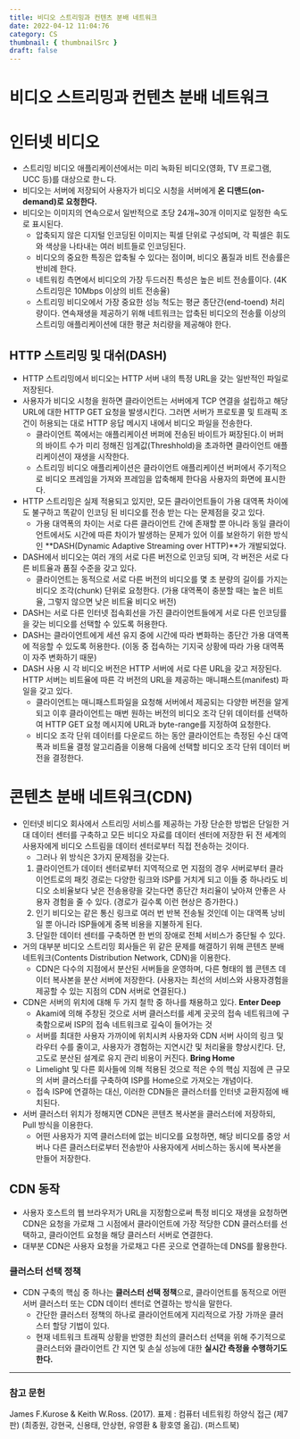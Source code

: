 ```yaml
---
title: 비디오 스트리밍과 컨텐츠 분배 네트워크
date: 2022-04-12 11:04:76
category: CS
thumbnail: { thumbnailSrc }
draft: false
---
```


# 비디오 스트리밍과 컨텐츠 분배 네트워크

# 인터넷 비디오

- 스트리밍 비디오 애플리케이션에서는 미리 녹화된 비디오(영화, TV 프로그램, UCC 등)를 대상으로 한ㄴ다.
- 비디오는 서버에 저장되어 사용자가 비디오 시청을 서버에게 **온 디맨드(on-demand)로 요청한다.**
- 비디오는 이미지의 연속으로서 일반적으로 초당 24개~30개 이미지로 일정한 속도로 표시된다.
  - 압축되지 않은 디지털 인코딩된 이미지는 픽셀 단위로 구성되며, 각 픽셀은 휘도와 색상을 나타내는 여러 비트들로 인코딩된다.
  - 비디오의 중요한 특징은 압축될 수 있다는 점이며, 비디오 품질과 비트 전송률은 반비례 한다.
  - 네트워킹 측면에서 비디오의 가장 두드러진 특성은 높은 비트 전송률이다. (4K 스트리밍은 10Mbps 이상의 비트 전송율)
  - 스트리밍 비디오에서 가장 중요한 성능 척도는 평균 종단간(end-toend) 처리량이다. 연속재생을 제공하기 위해 네트워크는 압축된 비디오의 전송률 이상의 스트리밍 애플리케이션에 대한 평균 처리량을 제공해야 한다.

## HTTP 스트리밍 및 대쉬(DASH)

- HTTP 스트리밍에서 비디오는 HTTP 서버 내의 특정 URL을 갖는 일반적인 파일로 저장된다.
- 사용자가 비디오 시청을 원하면 클라이언트는 서버에게 TCP 연결을 설립하고 해당 URL에 대한 HTTP GET 요청을 발생시킨다. 그러면 서버가 프로토콜 및 트래픽 조건이 허용되는 대로 HTTP 응답 메시지 내에서 비디오 파일을 전송한다.
  - 클라이언트 쪽에서는 애플리케이션 버퍼에 전송된 바이트가 쩌장된다.이 버퍼의 바이트 수가 미리 정해진 임계값(Threshhold)을 초과하면 클라이언트 애플리케이션이 재생을 시작한다.
  - 스트리밍 비디오 애플리케이션은 클라이언트 애플리케이션 버퍼에서 주기적으로 비디오 프레임을 가져와 프레임을 압축해제 한다음 사용자의 화면에 표시한다.
- HTTP 스트리밍은 실제 적용되고 있지만, 모든 클라이언트들이 가용 대역폭 차이에도 불구하고 똑같이 인코딩 된 비디오를 전송 받는 다는 문제점을 갖고 있다.
  - 가용 대역폭의 차이는 서로 다른 클라이언트 간에 존재할 뿐 아니라 동일 클라이언트에서도 시간에 따른 차이가 발생하는 문제가 있어 이를 보완하기 위한 방식인 **DASH(Dynamic Adaptive Streaming over HTTP)**가 개발되었다.
- DASH에서 비디오는 여러 개의 서로 다른 버전으로 인코딩 되며, 각 버전은 서로 다른 비트율과 품질 수준을 갖고 있다.
  - 클라이언트는 동적으로 서로 다른 버전의 비디오를 몇 초 분량의 길이를 가지는 비디오 조각(chunk) 단위로 요청한다. (가용 대역폭이 충분할 때는 높은 비트율, 그렇지 않으면 낮은 비트율 비디오 버전)
- DASH는 서로 다른 인터넷 접속회선을 가진 클라이언트들에게 서로 다른 인코딩률을 갖는 비디오를 선택할 수 있도록 허용한다.
- DASH는 클라이언트에게 세션 유지 중에 시간에 따라 변화하는 종단간 가용 대역폭에 적응할 수 있도록 허용한다. (이동 중 접속하는 기지국 상황에 따라 가용 대역폭이 자주 변화하기 때문)
- DASH 사용 시 각 비디오 버전은 HTTP 서버에 서로 다른 URL을 갖고 저장된다. HTTP 서버는 비트율에 따른 각 버전의 URL을 제공하는 매니패스트(manifest) 파일을 갖고 있다.
  - 클라이언트는 매니패스트파일을 요청해 서버에서 제공되는 다양한 버전을 알게 되고 이후 클라이언트는 매번 원하는 버전의 비디오 조각 단위 데이터를 선택하여 HTTP GET 요청 메시지에 URL과 byte-range를 지정하여 요청한다.
  - 비디오 조각 단위 데이터를 다운로드 하는 동안 클라이언트는 측정된 수신 대역폭과 비트율 결정 알고리즘을 이용해 다음에 선택할 비디오 조각 단위 데이터 버전을 결정한다.

# 콘텐츠 분배 네트워크(CDN)

- 인터넷 비디오 회사에서 스트리밍 서비스를 제공하는 가장 단순한 방법은 단일한 거대 데이터 센터를 구축하고 모든 비디오 자료를 데이터 센터에 저장한 뒤 전 세계의 사용자에게 비디오 스트림을 데이터 센터로부터 직접 전송하는 것이다.
  - 그러나 위 방식은 3가지 문제점을 갖는다.
  1. 클라이언트가 데이터 센터로부터 지역적으로 먼 지점의 경우 서버로부터 클라이언트로의 패킷 경로는 다양한 링크와 ISP를 거치게 되고 이들 중 하나라도 비디오 소비율보다 낮은 전송용량을 갖는다면 종단간 처리율이 낮아져 안좋은 사용자 경험을 줄 수 있다. (경로가 길수록 이런 현상은 증가한다.)
  2. 인기 비디오는 같은 통신 링크로 여러 번 반복 전송될 것인데 이는 대역폭 낭비일 뿐 아니라 ISP들에게 중복 비용을 지불하게 된다.
  3. 단일한 데이터 센터를 구축하면 한 번의 장애로 전체 서비스가 중단될 수 있다.
- 거의 대부분 비디오 스트리밍 회사들은 위 같은 문제를 해결하기 위해 콘텐츠 분배 네트워크(Contents Distribution Network, CDN)을 이용한다.
  - CDN은 다수의 지점에서 분산된 서버들을 운영하며, 다른 형태의 웹 콘텐츠 데이터 복사본을 분산 서버에 저장한다. (사용자는 최선의 서비스와 사용자경험을 제공할 수 있는 지점의 CDN 서버로 연결된다.)
- CDN은 서버의 위치에 대해 두 가지 철학 중 하나를 채용하고 있다.
  **Enter Deep**
  - Akami에 의해 주창된 것으로 서버 클러스터를 세계 곳곳의 접속 네트워크에 구축함으로써 ISP의 접속 네트워크로 깊숙이 들어가는 것
  - 서버를 최대한 사용자 가까이에 위치시켜 사용자와 CDN 서버 사이의 링크 및 라우터 수를 줄이고, 사용자가 경험하는 지연시간 및 처리율을 향상시킨다. 단, 고도로 분산된 설계로 유지 관리 비용이 커진다.
    **Bring Home**
  - Limelight 및 다른 회사들에 의해 적용된 것으로 적은 수의 핵심 지점에 큰 규모의 서버 클러스터를 구축하여 ISP를 Home으로 가져오는 개념이다.
  - 접속 ISP에 연결하는 대신, 이러한 CDN들은 클러스터를 인터넷 교환지점에 배치된다.
- 서버 클러스터 위치가 정해지면 CDN은 콘텐츠 복사본을 클러스터에 저장하되, Pull 방식을 이용한다.
  - 어떤 사용자가 지역 클러스터에 없는 비디오를 요청하면, 해당 비디오를 중앙 서버나 다른 클러스터로부터 전송받아 사용자에게 서비스하는 동시에 복사본을 만들어 저장한다.

## CDN 동작

- 사용자 호스트의 웹 브라우저가 URL을 지정함으로써 특정 비디오 재생을 요청하면 CDN은 요청을 가로채 그 시점에서 클라이언트에 가장 적당한 CDN 클러스터를 선택하고, 클라이언트 요청을 해당 클러스터 서버로 연결한다.
- 대부분 CDN은 사용자 요청을 가로채고 다른 곳으로 연결하는데 DNS를 활용한다.

### 클러스터 선택 정책

- CDN 구축의 핵심 중 하나는 **클러스터 선택 정책**으로, 클라이언트를 동적으로 어떤 서버 클러스터 또는 CDN 데이터 센터로 연결하는 방식을 말한다.
  - 간단한 클러스터 정책의 하나로 클라이언트에게 지리적으로 가장 가까운 클러스터 할당 기법이 있다.
  - 현재 네트워크 트래픽 상황을 반영한 최선의 클러스터 선택을 위해 주기적으로 클러스터와 클라이언트 간 지연 및 손실 성능에 대한 **실시간 측정을 수행하기도 한다.**

---

### 참고 문헌

James F.Kurose & Keith W.Ross. (2017). 표제 : 컴퓨터 네트워킹 하양식 접근 (제7판) (최종원, 강현국, 신용태, 안상현, 유영환 & 황호영 옮김). (퍼스트북)

